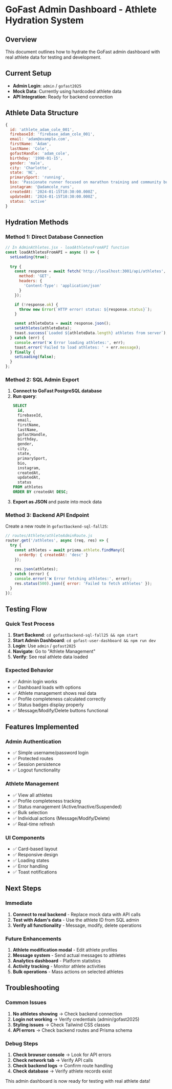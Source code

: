 # GoFast Admin Dashboard - Athlete Hydration System

## Overview
This document outlines how to hydrate the GoFast admin dashboard with real athlete data for testing and development.

## Current Setup
- **Admin Login**: `admin` / `gofast2025`
- **Mock Data**: Currently using hardcoded athlete data
- **API Integration**: Ready for backend connection

## Athlete Data Structure
```javascript
{
  id: 'athlete_adam_cole_001',
  firebaseId: 'firebase_adam_cole_001',
  email: 'adam@example.com',
  firstName: 'Adam',
  lastName: 'Cole',
  gofastHandle: 'adam_cole',
  birthday: '1990-01-15',
  gender: 'male',
  city: 'Charlotte',
  state: 'NC',
  primarySport: 'running',
  bio: 'Passionate runner focused on marathon training and community building.',
  instagram: '@adamcole_runs',
  createdAt: '2024-01-15T10:30:00.000Z',
  updatedAt: '2024-01-15T10:30:00.000Z',
  status: 'active'
}
```

## Hydration Methods

### Method 1: Direct Database Connection
```javascript
// In AdminAthletes.jsx - loadAthletesFromAPI function
const loadAthletesFromAPI = async () => {
  setLoading(true);
  
  try {
    const response = await fetch('http://localhost:3001/api/athletes', {
      method: 'GET',
      headers: { 
        'Content-Type': 'application/json'
      }
    });

    if (!response.ok) {
      throw new Error(`HTTP error! status: ${response.status}`);
    }

    const athleteData = await response.json();
    setAthletes(athleteData);
    toast.success(`Loaded ${athleteData.length} athletes from server`);
  } catch (err) {
    console.error('❌ Error loading athletes:', err);
    toast.error('Failed to load athletes: ' + err.message);
  } finally {
    setLoading(false);
  }
};
```

### Method 2: SQL Admin Export
1. **Connect to GoFast PostgreSQL database**
2. **Run query**:
   ```sql
   SELECT 
     id,
     firebaseId,
     email,
     firstName,
     lastName,
     gofastHandle,
     birthday,
     gender,
     city,
     state,
     primarySport,
     bio,
     instagram,
     createdAt,
     updatedAt,
     status
   FROM athletes 
   ORDER BY createdAt DESC;
   ```
3. **Export as JSON** and paste into mock data

### Method 3: Backend API Endpoint
Create a new route in `gofastbackend-sql-fall25`:

```javascript
// routes/Athlete/athleteAdminRoute.js
router.get('/athletes', async (req, res) => {
  try {
    const athletes = await prisma.athlete.findMany({
      orderBy: { createdAt: 'desc' }
    });
    
    res.json(athletes);
  } catch (error) {
    console.error('❌ Error fetching athletes:', error);
    res.status(500).json({ error: 'Failed to fetch athletes' });
  }
});
```

## Testing Flow

### Quick Test Process
1. **Start Backend**: `cd gofastbackend-sql-fall25 && npm start`
2. **Start Admin Dashboard**: `cd gofast-user-dashboard && npm run dev`
3. **Login**: Use `admin` / `gofast2025`
4. **Navigate**: Go to "Athlete Management"
5. **Verify**: See real athlete data loaded

### Expected Behavior
- ✅ Admin login works
- ✅ Dashboard loads with options
- ✅ Athlete management shows real data
- ✅ Profile completeness calculated correctly
- ✅ Status badges display properly
- ✅ Message/Modify/Delete buttons functional

## Features Implemented

### Admin Authentication
- ✅ Simple username/password login
- ✅ Protected routes
- ✅ Session persistence
- ✅ Logout functionality

### Athlete Management
- ✅ View all athletes
- ✅ Profile completeness tracking
- ✅ Status management (Active/Inactive/Suspended)
- ✅ Bulk selection
- ✅ Individual actions (Message/Modify/Delete)
- ✅ Real-time refresh

### UI Components
- ✅ Card-based layout
- ✅ Responsive design
- ✅ Loading states
- ✅ Error handling
- ✅ Toast notifications

## Next Steps

### Immediate
1. **Connect to real backend** - Replace mock data with API calls
2. **Test with Adam's data** - Use the athlete ID from SQL admin
3. **Verify all functionality** - Message, modify, delete operations

### Future Enhancements
1. **Athlete modification modal** - Edit athlete profiles
2. **Message system** - Send actual messages to athletes
3. **Analytics dashboard** - Platform statistics
4. **Activity tracking** - Monitor athlete activities
5. **Bulk operations** - Mass actions on selected athletes

## Troubleshooting

### Common Issues
1. **No athletes showing** → Check backend connection
2. **Login not working** → Verify credentials (admin/gofast2025)
3. **Styling issues** → Check Tailwind CSS classes
4. **API errors** → Check backend routes and Prisma schema

### Debug Steps
1. **Check browser console** → Look for API errors
2. **Check network tab** → Verify API calls
3. **Check backend logs** → Confirm route handling
4. **Check database** → Verify athlete records exist

This admin dashboard is now ready for testing with real athlete data!
